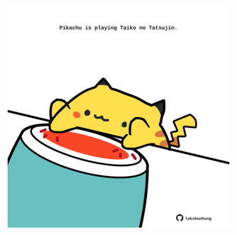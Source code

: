 <!-- built at 14/04/2025, 15:00:32 UTC -->
<p align="center">
  <img width="500" height="500" src="./ReadmeImage.svg">
</p>

